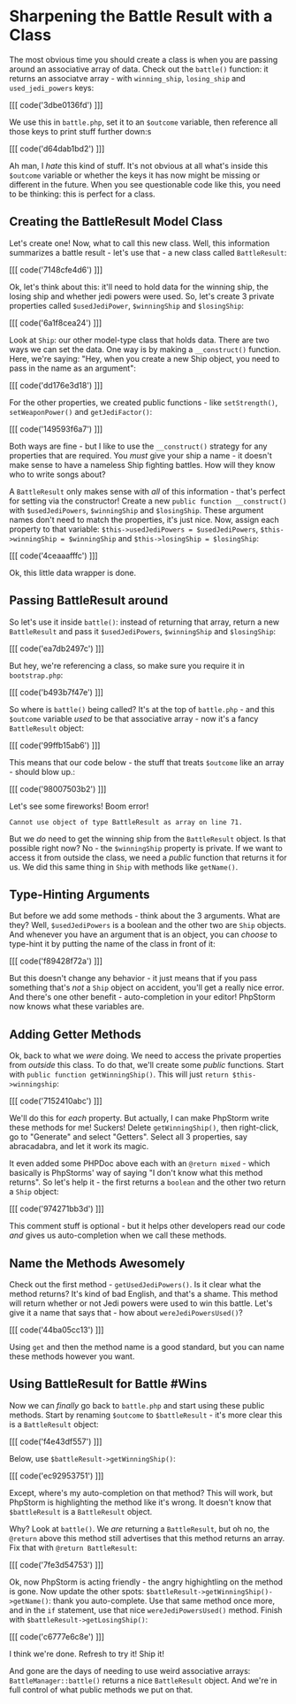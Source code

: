 # Sharpening the Battle Result with a Class

The most obvious time you should create a class is when you are passing around
an associative array of data. Check out the `battle()` function: it returns
an associatve array - with `winning_ship`, `losing_ship` and `used_jedi_powers`
keys:

[[[ code('3dbe0136fd') ]]]

We use this in `battle.php`, set it to an `$outcome` variable, then reference
all those keys to print stuff further down:s

[[[ code('d64dab1bd2') ]]]

Ah man, I *hate* this kind of stuff. It's not obvious at all what's inside 
this `$outcome` variable or whether the keys it has now might be missing or 
different in the future. When you see questionable code like this, you need to be thinking: 
this is perfect for a class.

## Creating the BattleResult Model Class

Let's create one! Now, what to call this new class. Well, this information summarizes
a battle result - let's use that - a new class called `BattleResult`:

[[[ code('7148cfe4d6') ]]]

Ok, let's think about this: it'll need to hold data for the winning ship,
the losing ship and whether jedi powers were used. So, let's create 3 private
properties called `$usedJediPower`, `$winningShip` and `$losingShip`:

[[[ code('6a1f8cea24') ]]]

Look at `Ship`: our other model-type class that holds data. There are two
ways we can set the data. One way is by making a `__construct()` function.
Here, we're saying: "Hey, when you create a new Ship object, you need to
pass in the name as an argument":

[[[ code('dd176e3d18') ]]]

For the other properties, we created public functions - like `setStrength()`,
`setWeaponPower()` and `getJediFactor()`:

[[[ code('149593f6a7') ]]]

Both ways are fine - but I like to use the ``__construct()`` strategy for
any properties that are required. You *must* give your ship a name - it doesn't
make sense to have a nameless Ship fighting battles. How will they know who to 
write songs about?

A `BattleResult` only makes sense with *all* of this information - that's
perfect for setting via the constructor! Create a new `public function __construct()`
with `$usedJediPowers`, `$winningShip` and `$losingShip`. These argument
names don't need to match the properties, it's just nice. Now, assign each
property to that variable: `$this->usedJediPowers = $usedJediPowers`,
`$this->winningShip = $winningShip` and `$this->losingShip = $losingShip`:

[[[ code('4ceaaafffc') ]]]

Ok, this little data wrapper is done.

## Passing BattleResult around

So let's use it inside `battle()`: instead of returning that array, return
a new `BattleResult` and pass it `$usedJediPowers`, `$winningShip` and `$losingShip`:

[[[ code('ea7db2497c') ]]]

But hey, we're referencing a class, so make sure you require it in `bootstrap.php`:

[[[ code('b493b7f47e') ]]]

So where is `battle()` being called? It's at the top of `battle.php` - and
this `$outcome` variable *used* to be that associative array - now it's a
fancy `BattleResult` object:

[[[ code('99ffb15ab6') ]]]

This means that our code below - the stuff that treats `$outcome` like an
array - should blow up.:

[[[ code('98007503b2') ]]]

Let's see some fireworks! Boom error!

    Cannot use object of type BattleResult as array on line 71.

But we *do* need to get the winning ship from the `BattleResult` object.
Is that possible right now? No - the `$winningShip` property is private.
If we want to access it from outside the class, we need a *public* function
that returns it for us. We did this same thing in `Ship` with methods like
`getName()`.

## Type-Hinting Arguments

But before we add some methods - think about the 3 arguments. What are they?
Well, `$usedJediPowers` is a boolean and the other two are `Ship` objects.
And whenever you have an argument that is an object, you can *choose* to
type-hint it by putting the name of the class in front of it:

[[[ code('f89428f72a') ]]]

But this doesn't change any behavior - it just means that if you pass something
that's *not* a `Ship` object on accident, you'll get a really nice error.
And there's one other benefit - auto-completion in your editor! PhpStorm
now knows what these variables are.

## Adding Getter Methods

Ok, back to what we *were* doing. We need to access the private properties
from *outside* this class. To do that, we'll create some *public* functions.
Start with `public function getWinningShip()`. This will just `return $this->winningship`:

[[[ code('7152410abc') ]]]

We'll do this for *each* property. But actually, I can make PhpStorm write
these methods for me! Suckers! Delete `getWinningShip()`, then right-click, go to
"Generate" and select "Getters". Select all 3 properties, say abracadabra, and let it work
its magic.

It even added some PHPDoc above each with an `@return mixed` - which basically
is PhpStorms' way of saying "I don't know what this method returns". So let's
help it - the first returns a `boolean` and the other two return a `Ship`
object:

[[[ code('974271bb3d') ]]]

This comment stuff is optional - but it helps other developers read our code
*and* gives us auto-completion when we call these methods.

## Name the Methods Awesomely

Check out the first method - `getUsedJediPowers()`. Is it clear what the
method returns? It's kind of bad English, and that's a shame. This method
will return whether or not Jedi powers were used to win this battle. Let's
give it a name that says that - how about `wereJediPowersUsed()`?

[[[ code('44ba05cc13') ]]]

Using `get` and then the method name is a good standard, but you can name
these methods however you want.

## Using BattleResult for Battle #Wins

Now we can *finally* go back to `battle.php` and start using these public
methods. Start by renaming `$outcome` to `$battleResult` - it's more clear
this is a `BattleResult` object:

[[[ code('f4e43df557') ]]]

Below, use `$battleResult->getWinningShip()`:

[[[ code('ec92953751') ]]]

Except, where's my auto-completion on that method? This will work, but PhpStorm
is highlighting the method like it's wrong. It doesn't know that `$battleResult`
is a `BattleResult` object.

Why? Look at `battle()`. We *are* returning a `BattleResult`, but oh no,
the `@return` above this method still advertises that this method returns
an array. Fix that with `@return BattleResult`:

[[[ code('7fe3d54753') ]]]

Ok, now PhpStorm is acting friendly - the angry highightling on the method
is gone. Now update the other spots: `$battleResult->getWinningShip()->getName()`:
thank you auto-complete. Use that same method once more, and in the `if`
statement, use that nice `wereJediPowersUsed()` method. Finish with
`$battleResult->getLosingShip()`:

[[[ code('c6777e6c8e') ]]]

I think we're done. Refresh to try it! Ship it!

And gone are the days of needing to use weird associative arrays: `BattleManager::battle()`
returns a nice `BattleResult` object. And we're in full control of what
public methods we put on that.
